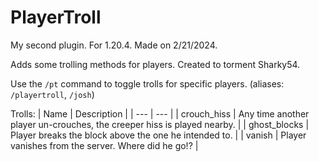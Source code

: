 # PlayerTroll

My second plugin. For 1.20.4. Made on 2/21/2024.

Adds some trolling methods for players. Created to torment Sharky54.

Use the `/pt` command to toggle trolls for specific players. (aliases: `/playertroll`, `/josh`)

Trolls:
| Name | Description |
| --- | --- |
| crouch_hiss | Any time another player un-crouches, the creeper hiss is played nearby. |
| ghost_blocks | Player breaks the block above the one he intended to. |
| vanish | Player vanishes from the server. Where did he go!? |

